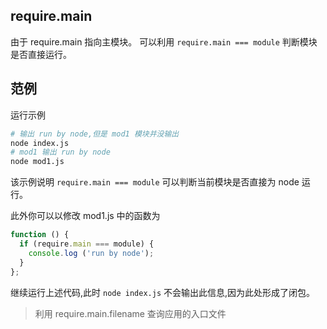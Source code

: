 ## require.main
由于 require.main 指向主模块。
可以利用 `require.main === module` 判断模块是否直接运行。

## 范例
运行示例
```bash
# 输出 run by node,但是 mod1 模块并没输出
node index.js
# mod1 输出 run by node
node mod1.js
```

该示例说明 `require.main === module` 可以判断当前模块是否直接为 node 运行。

此外你可以以修改 mod1.js 中的函数为 

```js
function () {
  if (require.main === module) {
    console.log ('run by node');
  }
};
```

继续运行上述代码,此时 `node index.js` 不会输出此信息,因为此处形成了闭包。

> 利用 require.main.filename 查询应用的入口文件